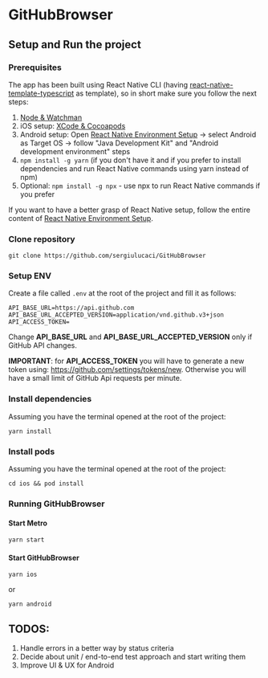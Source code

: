 # GitHubBrowser

## Setup and Run the project

### Prerequisites

The app has been built using React Native CLI (having [react-native-template-typescript](https://github.com/react-native-community/react-native-template-typescript) as template), so in short make sure you follow the next steps:
1. [Node & Watchman](https://reactnative.dev/docs/environment-setup#node--watchman)
1. iOS setup: [XCode & Cocoapods](https://reactnative.dev/docs/environment-setup#xcode--cocoapods)
1. Android setup: Open [React Native Environment Setup](https://reactnative.dev/docs/environment-setup) -> select Android as Target OS -> follow "Java Development Kit" and "Android development environment" steps
1. `npm install -g yarn` (if you don't have it and if you prefer to install dependencies and run React Native commands using yarn instead of npm)
1. Optional: `npm install -g npx` - use npx to run React Native commands if you prefer 

If you want to have a better grasp of React Native setup, follow the entire content of [React Native Environment Setup](https://reactnative.dev/docs/environment-setup).

### Clone repository

````
git clone https://github.com/sergiulucaci/GitHubBrowser
````

### Setup ENV

Create a file called `.env` at the root of the project and fill it as follows:
```
API_BASE_URL=https://api.github.com
API_BASE_URL_ACCEPTED_VERSION=application/vnd.github.v3+json
API_ACCESS_TOKEN=
```

Change **API_BASE_URL** and **API_BASE_URL_ACCEPTED_VERSION** only if GitHub API changes.

**IMPORTANT**: for **API_ACCESS_TOKEN** you will have to generate a new token using: https://github.com/settings/tokens/new. Otherwise you will have a small limit of GitHub Api requests per minute.

### Install dependencies
Assuming you have the terminal opened at the root of the project: 
```
yarn install
```

### Install pods
Assuming you have the terminal opened at the root of the project:
```
cd ios && pod install
```

### Running GitHubBrowser

#### Start Metro

```
yarn start
```


#### Start GitHubBrowser

```
yarn ios
```

or

```
yarn android
```

## TODOS:

1. Handle errors in a better way by status criteria
1. Decide about unit / end-to-end test approach and start writing them
1. Improve UI & UX for Android
